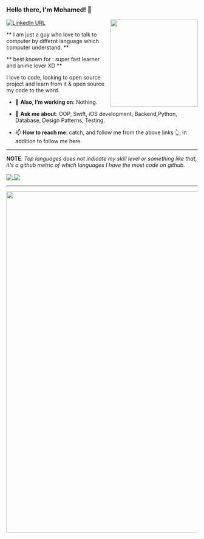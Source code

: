 ### Hello there, I'm Mohamed! 👋
<img align='right' src="https://media.giphy.com/media/Mscw2tH9hcAne/giphy.gif" width="230">


[![LinkedIn URL](https://img.shields.io/static/v1?color=red&label=linkedin&logo=linkedin&logoColor=white&style=for-the-badge&message=Connect)](https://www.linkedin.com/in/mohamed-a-salah/)


** I am just a guy who love to talk to computer by differnt language which computer understand. **  

** best known for : super fast learner and anime lover XD **


I love to code, looking to open source project and learn from it & open source my code to the word.



- 🔭 **Also, I’m working on**: Nothing.

- 💬 **Ask me about**: OOP, Swift, iOS development, Backend,Python, Database, Design Patterns, Testing.

- 📫 **How to reach me**: catch, and follow me from the above links 👆, in addition to follow me here.


<hr/>

**NOTE**: *Top languages does not indicate my skill level or something like that, it's a github metric of which languages I have the most code on github.*

<a href="https://github.com/mohamedspicer">
  <img align="center" src="https://github-readme-stats.vercel.app/api?username=mohamedspicer&count_private=true&show_icons=true&theme=radical&hide_border=false" />
</a> 
<a href="https://github.com/mohamedspicer">
  <img align="center" src="https://github-readme-stats.vercel.app/api/top-langs/?username=mohamedspicer&layout=compact&theme=radical&hide_border=false" />
</a>
<hr/>

<img align='right' src="https://media.giphy.com/media/L3bj6t3opdeNddYCyl/giphy.gif" width="900">

